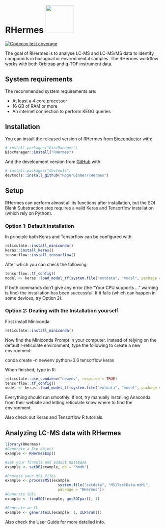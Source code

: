
<!-- README.md is generated from README.Rmd. Please edit that file -->

# RHermes <img src = "https://upload.wikimedia.org/wikipedia/commons/thumb/b/bc/Juvenile_Ragdoll.jpg/1200px-Juvenile_Ragdoll.jpg" height = "90" width = "90">

<!-- badges: start -->

[![Codecov test
coverage](https://codecov.io/gh/RogerGinBer/RHermes/branch/master/graph/badge.svg?token=HL73R4GHFJ)](https://codecov.io/gh/RogerGinBer/RHermes?branch=master)

<!-- badges: end -->

The goal of RHermes is to analyse LC-MS and LC-MS/MS data to identify
compounds in biological or environmental samples. The RHermes workflow
works with both Orbitrap and q-TOF instrument data.

## System requirements

The recommended system requirements are:

-   At least a 4 core processor
-   16 GB of RAM or more
-   An internet connection to perform KEGG queries

## Installation

You can install the released version of RHermes from
[Bioconductor](https://bioconductor.org/) with:

``` r
# install.packages("BiocManager")
BiocManager::install("RHermes")
```

And the development version from [GitHub](https://github.com/) with:

``` r
# install.packages("devtools")
devtools::install_github("RogerGinBer/RHermes")
```

## Setup

RHermes can perform almost all its functions after installation, but the
SOI Blank Substraction step requires a valid Keras and Tensorflow
installation (which rely on Python).

### Option 1: Default installation

In principle both Keras and Tensorflow can be configured with:

``` r
reticulate::install_miniconda()
keras::install_keras()
tensorflow::install_tensorflow()
```

After which you can check the following:

``` r
tensorflow::tf_config()
model <- keras::load_model_tf(system.file("extdata", "model", package = "RHermes"))
```

If both commands don’t give any error (the “Your CPU supports …” warning
is fine) the installation has been successful. If it fails (which can
happen in some devices, try Option 2).

### Option 2: Dealing with the Installation yourself

First install Miniconda:

``` r
reticulate::install_miniconda()
```

Now find the Miniconda Prompt in your computer. Instead of relying on
the default r-reticulate environment, type the following to create a new
environment:

conda create -n newenv python=3.6 tensorflow keras

When finished, type in R:

``` r
reticulate::use_condaenv("newenv", required = TRUE)
tensorflow::tf_config()
model <- keras::load_model_tf(system.file("extdata", "model", package = "RHermes"))
```

Everything should run smoothly. If not, try manually installing Anaconda
from their website and letting reticulate know where to find the
environment.

Also check out Keras and Tensorflow R tutorials.

## Analyzing LC-MS data with RHermes

``` r
library(RHermes)
#Generate a Exp object
example <- RHermesExp()

#Set your formula and adduct database
example <- setDB(example, db = "hmdb")

#Process your MS1 files
example <- processMS1(example,
                        system.file("extdata", "MS1TestData.mzML",
                        package = "RHermes"))
#Generate SOIs
example <- findSOI(example, getSOIpar(), 1)

#Generate an IL 
example <- generateIL(example, 1, ILParam())
```

Also check the User Guide for more detailed info.
